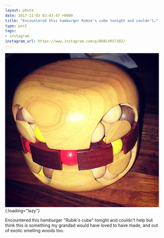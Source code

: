 ```yaml
---
layout: photo
date: 2017-11-03 03:43:47 +0000
title: "Encountered this hamburger Rubik's cube tonight and couldn't…"
type: post
tags:
- instagram
instagram_url: https://www.instagram.com/p/BbBLhRSl3DZ/
---
```


![Instagram - BbBLhRSl3DZ](/img/BbBLhRSl3DZ.jpg){:loading="lazy"}

Encountered this hamburger "Rubik's cube" tonight and couldn't help but think this is something my grandad would have loved to have made, and out of exotic smelling woods too.
